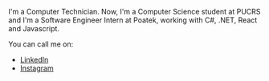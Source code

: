 
I'm a Computer Technician. 
Now, I'm a Computer Science student at PUCRS and I'm a Software Engineer Intern at Poatek, working with C#, .NET, React and Javascript. 

You can call me on: 
* [LinkedIn](doc:www.linkedin.com/in/morgana-weber-280295142/)
* [Instagram](doc:www.instagram.com/_morgsweber/)

